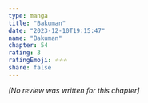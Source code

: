 ```yaml
---
type: manga
title: "Bakuman"
date: "2023-12-10T19:15:47"
name: "Bakuman"
chapter: 54
rating: 3
ratingEmoji: ⭐️⭐️⭐️
share: false
---
```


*[No review was written for this chapter]*
